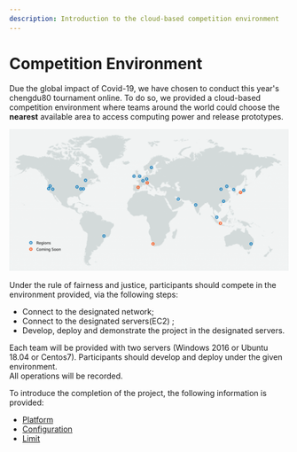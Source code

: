 ```yaml
---
description: Introduction to the cloud-based competition environment
---
```


# Competition Environment

Due the global impact of Covid-19, we have chosen to conduct this year's chengdu80 tournament online. To do so, we provided a cloud-based competition environment where teams around the world could choose the **nearest** available area to access computing power and release prototypes.

![choose the nearest available area](../../.gitbook/assets/aws_regions-1-1024x520.png)

Under the rule of fairness and justice, participants should compete in the environment provided, via the following steps:

* Connect to the designated network; 
* Connect to the designated servers\(EC2\) ; 
* Develop, deploy and demonstrate the project in the designated servers.

Each team will be provided with two servers \(Windows 2016 or Ubuntu 18.04 or Centos7\).  Participants should develop and deploy under the given environment.   
All operations will be recorded.

To introduce the completion of the project, the following information is provided:

* [Platform](platform.md)
* [Configuration](configuration.md)
* [Limit](limit.md)



